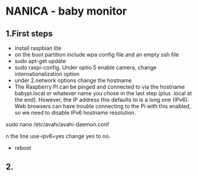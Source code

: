 # NANICA - baby monitor


## 1.First steps

- install raspbian lite
- on the boot partition include wpa config file and an empty ssh file
- sudo apt-get update
- sudo raspi-config. Under optio 5 enable camera, 
change internationalization option
- under 2.network options change the hostname
- The Raspberry Pi can be pinged and connected to via the
 hostname babypi.local or whatever name you chose 
in the last step (plus .local at the end). However, 
the IP address this defaults to is a long one (IPv6). 
Web browsers can have trouble connecting to the Pi with this enabled, 
so we need to disable IPv6 hostname resolution.

sudo nano /etc/avahi/avahi-daemon.conf

n the line use-ipv6=yes change yes to no.
- reboot 

## 2.
